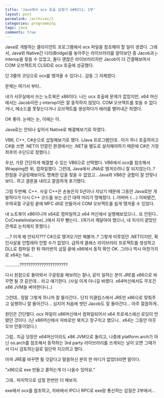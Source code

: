 ```yaml
---
title: 'Java에서 ocx 호출 삽질기 &#8211; 1부'
layout: post
permalink: /archives/2
categories: programming
tags: java
comments: true
---
```

Java로 개발하는 클라이언트 프로그램에서 ocx 파일을 참조해야 할 일이 생겼다. 그래서, Java와 Native간 다리(Bridge)를 놓아주는 라이브러리를 알아보던 중 Jacob과 j-interop을 찾을 수 있었고, 둘다 괜찮은 라이브러리지만 Jacob이 더 간결해보여서 COM 오브젝트의 CLSID로 ocx 호출에 성공했다.

단 3줄의 코딩으로 ocx를 땡겨올 수 있다니.. 감동 그 자체였다.

문제는 여기서 부터..

내가 사무실에서 쓰는 노트북은 x86이다. 나는 ocx 호출에 문제가 없었지만, x64 머신에서는 Jacob이든 j-interop이든 잘 동작하지 않았다. COM 오브젝트를 찾을 수 없다거나, 메소드를 못찾는다거나 오브젝트를 생성하다가 에러를 뱉어내곤 하였다.

OK 좋아. 눈에는 눈, 이에는 이.

Java로는 안되나 싶어서 Native로 해결해보기로 하였다.

VB6, C++, C#순으로 삽질해보기로 했다. (Java 프로그램인데.. 이거 하나 호출하자고 C#을 쓰면 .NET이 안깔린 환경에서는 .NET을 별도로 설치해야하기 때문에 C#은 가장 최후의 수단으로 정했다.)

우선, 가장 간단하게 해결할 수 있는 VB6으로 선택했다. VB6에서 ocx를 참조해서 Wrapping한 뒤, 컴파일했다. 그런데, Java에서 JNA로 땡겨오려니 잘 되지않는다..? 한참을 구글링해보아도 명쾌한 답을 찾을 수 없었고.. Java와 VB6은 궁합이 잘 안맞나보다.. 하고 결론을 내리고 깔끔하게 포기했다.

그럼 두번째. C++. 사실 C++은 손놓은지 5년이나 지났기 때문에 그동안 Java로만 개발하다가 다시 C++ 코드를 보는 순간 대략 머리가 멍해졌다. (..어버버ㅓ...) 어찌됐건, 우여곡절 구글링 끝에 MFC dll로 만들어서 COM 오브젝트를 쉽게 땡겨올 수 있었다.

내 노트북이 x86이니까 x64로 컴파일하고 x64 머신에서 실행해보았으나.. 또 안된다.. CoCreateInstance(..)에서 자꾸 뻗는다.. (여기서 깨달아야 했으나, 내 지식이 얕았던 관계로 눈치채지 못했다.)

....? 이게 왜 안되지??? C#으로 땡겨오기만 해볼까..? 그렇게 미루었던 .NET이지만, 확인사살을 안할래야 안할 수가 없었다. 급하게 클래스 라이브러리 프로젝트를 생성하고 DLL로 컴파일 한 뒤 여러번의 삽질 끝에 x86에서 동작 확인 OK. 그러나 역시 마찬가지로 x64는 fail...

............??????????????????????

다시 원점으로 돌아와서 구글링을 해보려는 찰나, 같이 일하는 분이 JRE를 x86으로 바꾸면 될 것 같은데... 라고 얘기한다. (사실 이게 아니길 바랬다. x64머신에서도 무조건 x86 JVM을 써야한다니..)

그런데.. 정말 그렇게 하니까 잘 돌아간다.. 단지 이클립스에서 JRE만 x86으로 맞춰주고 실행하니 잘 돌아간다... 심지어 처음에 썻던 Jacob도 잘 돌아간다... 아주 깔끔하게..

원인은 간단했다. ocx 파일이 x86머신에서 컴파일되어서 x64 프로세스에선 로딩이 안됐던 것이다. (난 x86머신에서 자바로만 북치고 장구치고 했으니.. x64는 그동안 아웃 오브 안중이었다.)

그럼.. 지금 당장은 x64머신이라도 x86 JVM으로 돌리고, 나중에 platform.arch가 아닌 os.arch를 참조해서 동작하는 3rd party 라이브러리를 쓰게되는 날이 오면 그때가서 다시 검토하는걸로 일단락 지으려고 했다.

아까 JRE를 바꾸면 될 것같다고 말씀하신 분의 한 마디가 없었더라면 말이다.

"x86으로 exe 만들고 콜하는게 더 나을수 있어요."

그래.. 마지막으로 삽질 한번만 더 해보자.

exe에서 ocx를 참조하고, 자바에서 IPC나 RPC로 exe랑 통신하는 삽질은 2부에서...

